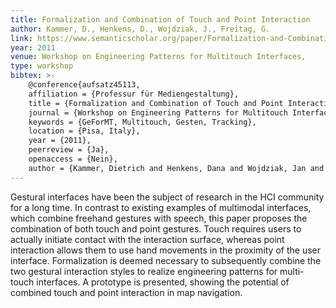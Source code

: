 ```yaml
---
title: Formalization and Combination of Touch and Point Interaction
author: Kammer, D., Henkens, D., Wojdziak, J., Freitag, G.
link: https://www.semanticscholar.org/paper/Formalization-and-Combination-of-Touch-and-Point-Kammer-Henkens/62b1154368b09eba3620157af4230987befb66db
year: 2011
venue: Workshop on Engineering Patterns for Multitouch Interfaces,
type: workshop
bibtex: >-
    @conference{aufsatz45113,
    affiliation = {Professur für Mediengestaltung},
    title = {Formalization and Combination of Touch and Point Interaction},
    journal = {Workshop on Engineering Patterns for Multitouch Interfaces},
    keywords = {GeForMT, Multitouch, Gesten, Tracking},
    location = {Pisa, Italy},
    year = {2011},
    peerreview = {Ja},
    openaccess = {Nein},
    author = {Kammer, Dietrich and Henkens, Dana and Wojdziak, Jan and Freitag, Georg}}
---
```

Gestural interfaces have been the subject of research in the HCI community for a long time. In contrast to existing examples of multimodal interfaces, which combine freehand gestures with speech, this paper proposes the combination of both touch and point gestures. Touch requires users to actually initiate contact with the interaction surface, whereas point interaction allows them to use hand movements in the proximity of the user interface. Formalization is deemed necessary to subsequently combine the two gestural interaction styles to realize engineering patterns for multi-touch interfaces. A prototype is presented, showing the potential of combined touch and point interaction in map navigation. 